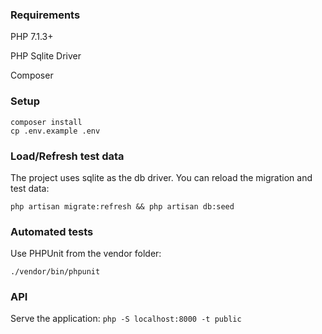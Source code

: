 ### Requirements

PHP 7.1.3+

PHP Sqlite Driver

Composer

### Setup

```
composer install
cp .env.example .env
```

### Load/Refresh test data

The project uses sqlite as the db driver. You can reload the migration and test data:

`php artisan migrate:refresh && php artisan db:seed`

### Automated tests

Use PHPUnit from the vendor folder:

`./vendor/bin/phpunit` 

### API

Serve the application: `php -S localhost:8000 -t public`
